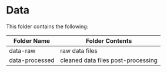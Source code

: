 # Data
This folder contains the following:

| Folder Name | Folder Contents |
| -------- | ------ |
|data-raw|raw data files|
|data-processed| cleaned data files post-processing|
